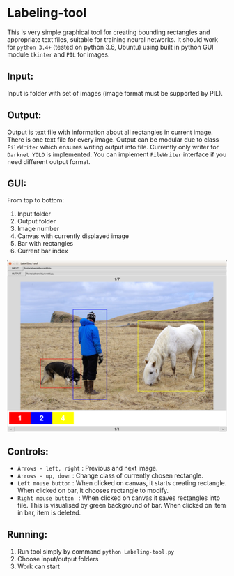 # Labeling-tool
This is very simple graphical tool for creating bounding rectangles and appropriate text files, suitable for training neural networks.
It should work for `python 3.4+` (tested on python 3.6, Ubuntu) using built in python GUI module `tkinter` and `PIL` for images.

## Input:
Input is folder with set of images (image format must be supported by PIL).

## Output:
Output is text file with information about all rectangles in current image. There is one text file for every image.
Output can be modular due to class `FileWriter` which ensures writing output into file.
Currently only writer for `Darknet YOLO` is implemented.
You can implement `FileWriter` interface if you need different output format. 

## GUI:
From top to bottom:
1. Input folder
2. Output folder
3. Image number
4. Canvas with currently displayed image
5. Bar with rectangles
6. Current bar index

![Alt text](screenshot.png?raw=true "Optional Title")

## Controls:
* `Arrows - left, right` : Previous and next image.
* `Arrows - up, down` : Change class of currently chosen rectangle.
* `Left mouse button` : When clicked on canvas, it starts creating rectangle. When clicked on bar, it chooses rectangle to modify.
* `Right mouse button ` : When clicked on canvas it saves rectangles into file. This is visualised by green background of bar. When clicked on item in bar, item is deleted.

## Running:
1. Run tool simply by command `python Labeling-tool.py`
2. Choose input/output folders
3. Work can start
